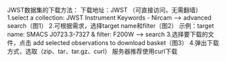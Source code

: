 JWST数据集的下载方法：
下载地址：JWST （可直接访问，无需翻墙）
1.select a collection: JWST Instrument Keywords - Nircam --> advanced search（图1）
2.可根据需求，选择target name和filter（图2）
示例：target name: SMACS J0723.3-7327 & filter: F200W --> search
3.选择要下载的文件，点击 add selected observations to download basket（图3）
4.弹出下载方式，选取（zip、tar、tar.gz、curl） 服务器推荐使用curl下载
